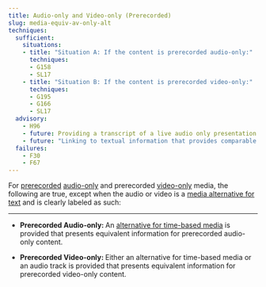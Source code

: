 ```yaml
---
title: Audio-only and Video-only (Prerecorded)
slug: media-equiv-av-only-alt
techniques:
  sufficient:
    situations:
    - title: "Situation A: If the content is prerecorded audio-only:"
      techniques:
      - G158
      - SL17
    - title: "Situation B: If the content is prerecorded video-only:"
      techniques:
      - G195
      - G166
      - SL17
  advisory:
    - H96
    - future: Providing a transcript of a live audio only presentation after the fact
    - future: "Linking to textual information that provides comparable information (e.g., for a traffic Webcam, a municipality could provide a link to the text traffic report.)"
  failures:
    - F30
    - F67
---
```

<p>For <a href="http://www.w3.org/TR/2008/REC-WCAG20-20081211/#prerecordeddef" class="termref">prerecorded</a> <a href="http://www.w3.org/TR/2008/REC-WCAG20-20081211/#audio-onlydef" class="termref">audio-only</a> and prerecorded <a href="http://www.w3.org/TR/2008/REC-WCAG20-20081211/#video-onlydef" class="termref">video-only</a> media, the following are true, except when the audio or video is a <a href="http://www.w3.org/TR/2008/REC-WCAG20-20081211/#multimedia-alt-textdef" class="termref">media alternative for text</a> and is clearly labeled as such:</p>

***

<ul><li><p><strong class="sc-handle">Prerecorded Audio-only: </strong>An <a href="http://www.w3.org/TR/2008/REC-WCAG20-20081211/#alt-time-based-mediadef" class="termref">alternative for time-based media</a> is provided that presents equivalent information for prerecorded audio-only content.</p></li><li><p><strong class="sc-handle">Prerecorded Video-only: </strong>Either an alternative for time-based media or an audio track is provided that presents equivalent information for prerecorded video-only content.</p></li></ul>
